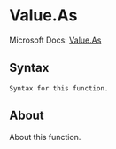 ---
---

# Value.As

Microsoft Docs: [Value.As](https://docs.microsoft.com/en-us/powerquery-m/value-as)

## Syntax

```
Syntax for this function.
```

## About

About this function.

